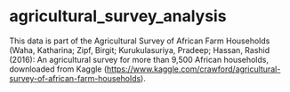 # agricultural_survey_analysis
This data is part of the Agricultural Survey of African Farm Households (Waha, Katharina; Zipf, Birgit;  Kurukulasuriya, Pradeep; Hassan, Rashid (2016): An agricultural survey for more than 9,500 African  households, downloaded from Kaggle  (https://www.kaggle.com/crawford/agricultural-survey-of-african-farm-households).
